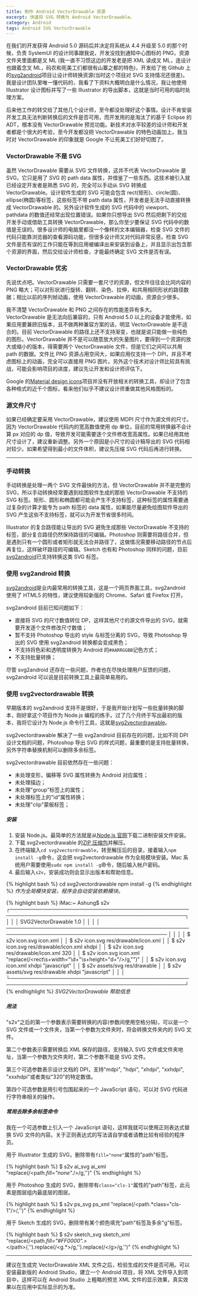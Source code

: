 ```yaml
---
title: 制作 Android VectorDrawable 资源
excerpt: 快速将 SVG 转换为 Android VectorDrawable。
category: Android
tags: Android SVG VectorDrawable
---
```


在我们的开发获得 Android 5.0 源码后并决定将系统从 4.4 升级至 5.0 的那个时候，负责 SystemUI 的设计同事跟我说，开发没找到通知中心图标的 PNG，资源文件夹里面都是叉 ML (我一直不习惯这边的开发老是把 XML 读成叉 ML，连设计也跟着念叉 ML，码农和死美工们都很有山寨之都的特色)，开发给了他 Github 上的[svg2android][svg2android]项目让设计师转换资源(当时这个项目对 SVG 支持情况还很差)。我是设计团队里唯一懂代码的，我看了下资料大概明白是什么情况，我让他使用 Illustrator 设计图标并写了一些 Illustrator 的导出脚本，这就是当时可用的临时处理方案。

后来他工作的转交给了其他几个设计师，至今都没处理好这个事情。设计不肯安装开发工具无法判断转换后的文件是否可用，而开发用的是淘汰了的基于 Eclipse 的 ADT，根本没有 VectorDrawable 预览功能。新技术对水平较差的设计师和开发者都是个很大的考验，至今开发都没把 VectorDrawable 的特色动画加上。我当时对 VectorDrawable 的印象就是 Google 不让死美工们好好切图了。

### VectorDrawable 不是 SVG

虽然 VectorDrawable 需要从 SVG 文件转换，这并不代表 VectorDrawable 是 SVG，它只是用了 SVG 的 path data 属性，并借鉴了一些东西。这技术被引入就已经设定开发者是熟悉 SVG 的，完全可以手动从 SVG 转换成 VectorDrawable。设计软件生成的 SVG 可能会包含 rect(矩形)、circle(圆)、 ellipse(椭圆)等标签，这些标签不带 path data 属性，开发者是无法手动直接转换成 VectorDrawable 的。另外设计软件生成的 SVG 代码中的 viewport、pathdata 的数值还经常出现位置错误。如果你只想导出 SVG 然后把剩下的交给开发手动或借助工具转换 VectorDrawable，那么你至少要保证 SVG 代码中的数值是无误的。很多设计师的电脑里都没一个像样的文本编辑器，检查 SVG 文件的代码只能靠浏览器的查看源码功能，但很多设计师又对代码非常反感，检查 SVG 文件是否有误的工作只能在等到应用被编译出来安装到设备上，并且显示出包含那个资源的界面，然后交给设计师检查，才能最终确定 SVG 文件是否有误。

### VectorDrawable 优劣

先说优点吧。VectorDrawable 只需要一套尺寸的资源，但文件往往会比同内容的 PNG 略大；可以对形状进行旋转、翻转、染色、拉伸，和共用相同形状的路径数据；相比以前的序列帧动画，使用 VectorDrawable 的动画，资源会少很多。

我不清楚 VectorDrawable 和 PNG 之间存在的性能差异有多大。VectorDrawable 是无法向后兼容的，只有 Android 5.0 以上的设备才能使用，如果应用要兼顾旧版本，且不做两种兼容方案的话，明显 VectorDrawable 是不适合的。目前 VectorDrawable 的路径上还不支持渐变，也就是说只能做一些纯色的图形。VectorDrawable 并不是可以随意放大的矢量图片，要得到一个资源的放大或缩小的版本，得需要两个 VectorDrawable 文件，但是它们之间可以共用 path 的数据。文件比 PNG 资源占用空间大，如果应用仅支持一个 DPI，并且不考虑图标上的动画，完全可以直接用 PNG 图片。另外这个技术对设计师比较具有挑战，可能会影响项目的进度，建议先让开发和设计师评估下。

Google 的[Material design icons][Material_design_icons]项目并没有开放相关的转换工具，却设计了包含各种格式的近千个图标，看来他们似乎不建议设计师重做其他风格图标的。

### 源文件尺寸

如果已经确定要采用 VectorDrawable，建议使用 MDPI 尺寸作为源文件的尺寸。因为 VectorDrawable 代码内的宽高数值使用 dp 单位，目前的常用转换器不会计算 px 对应的 dp 值，导致开发可能需要逐个文件修改宽高属性。如果已经用其他尺寸设计了，建议重新调整。另外一个原因是小尺寸的设计稿导出的 SVG 代码相对较少。如果希望得到最小的文件体积，建议先压缩 SVG 代码后再进行转换。

---

### 手动转换

手动转换是处理一两个 SVG 文件最快的方法，但 VectorDrawable 并不是完整的 SVG，所以手动转换经常要遇到绘图软件生成的那些 VectorDrawable 不支持的 SVG 标签。矩形、圆形和椭圆都可能会产生不支持标签，这种标签的属性需要通过复杂的计算才能专为 path 标签的 data 属性，如果能尽量避免绘图软件导出的 SVG 产生这些不支持标签，就可以为开发节省很多时间。

Illustrator 的复合路径能让导出的 SVG 避免生成那些 VectorDrawable 不支持的标签，部分复合路径仍然保持路径的可编辑。Photoshop 则需要将路径合并，但是遇到只有一个圆形或者矩形就无法合并路径了，这做情况需要移动路径的节点后再复位，这样破坏路径的可编辑。Sketch 也有和 Photoshop 同样的问题，目前[svg2android][svg2android]已支持转换这类 SVG 标签。

### 使用 svg2android 转换

[svg2android][svg2android]是业内最常用的转换工具，这是一个网页界面工具，svg2android 使用了 HTML5 的特性，建议使用较新版的 Chrome、Safari 或 Firefox 打开。

svg2android 目前已知问题如下：

* 直接将 SVG 的尺寸数值转位 DP，这样其他尺寸的源文件导出的 SVG，就需要开发逐个文件修改尺寸数值；
* 暂不支持 Photoshop 导出的 style 与标签分离的 SVG，导致 Photoshop 导出的 SVG 使用 svg2android 转换都会变成黑色；
* 不支持将色彩和透明度转换为 Android 的`#AARRGGBB`记色方式；
* 不支持批量转换；

尽管 svg2android 还存在一些问题，作者也在尽快处理用户反馈的问题，svg2android 可以说是目前转换工具上最简单易用的。

### 使用 svg2vectordrawable 转换

早期版本的 svg2android 支持不是很好，于是我开始计划写一些批量转换的脚本，刚好拿这个项目作为 Node.js 编程的练手。过了几个月终于写出最初的版本，我将它设计为 Node.js 命令行工具，这就是[svg2vectordrawable](https://github.com/Ashung/svg2vectordrawable)。

svg2vectordrawable 解决了一些 svg2android 目前存在的问题，比如不同 DPI 设计文档的问题，Photoshop 导出 SVG 的样式问题，最重要的是支持批量转换，另外字符串替换机制可以删除多余标签。

svg2vectordrawable 目前依然存在一些问题：

- 未处理变形，偏移等 SVG 属性转换为 Android 对应属性；
- 未处理描边；
- 未处理"group"标签上的属性；
- 未处理标签上的"id"属性转换；
- 未处理"clip"蒙板标签；

##### 安装

1. 安装 Node.js。最简单的方法就是从[Node.js 官网][nodejs]下载二进制安装文件安装。
2. 下载 svg2vectordrawable 的[ZIP 压缩包][svg2vectordrawable-zip]并解压。
3. 在终端输入`cd svg2vectordrawable`，转至解压后的目录，接着输入`npm install -g`命令，这会把 svg2vectordrawable 作为全局模块安装。Mac 系统用户需要使用`sudo npm install -g`命令，随后输入帐户密码。
4. 最后输入`s2v`，安装成功则会显示出版本和帮助信息。

{% highlight bash %}
cd svg2vectordrawable
npm install -g
{% endhighlight %}
_作为全局模块安装，程序会自动安装依赖模块。_

{% highlight bash %}
iMac:~ Ashung$ s2v
┌──────────────────────────────────────────────────────────────────────────────────────────────────┐
│                                                                                                  │
│  SVG2VectorDrawable 1.0                                                                          │
│                                                                                                  │
│  ──────────────────────────────────────────────────────────────────────────────────────────────  │
│                                                                                                  │
│  $ s2v icon.svg icon.xml                                                                         │
│  $ s2v icon.svg res/drawable/icon.xml                                                            │
│  $ s2v icon.svg res/drawable/icon.xml xhdpi                                                      │
│  $ s2v icon.svg res/drawable/icon.xml 320                                                        │
│  $ s2v icon.svg icon.xml "replace(/<rect\s+width=\"\d+\"\s+height=\"d+\"\/>/g,"")"               │
│  $ s2v icon.svg icon.xml xhdpi "javascript"                                                      │
│  $ s2v assets/svg res/drawable                                                                   │
│  $ s2v assets/svg res/drawable xhdpi "javascript"                                                │
│                                                                                                  │
└──────────────────────────────────────────────────────────────────────────────────────────────────┘
{% endhighlight %}
_SVG2VectorDrawable 帮助信息_

##### 用法

"s2v"之后的第一个参数表示需要转换的内容(参数间使用空格分隔)，可以是一个 SVG 文件或一个文件夹，当第一个参数为文件夹时，将会转换文件夹内的 SVG 文件。

第二个参数表示需要转换后 XML 保存的路径，支持输入 SVG 文件或文件夹地址，当第一个参数为文件夹时，第二个参数不能是 SVG 文件。

第三个可选参数表示设计文档的 DPI，支持"mdpi", "hdpi", "xhdpi", "xxhdpi", "xxxhdpi"或者类似"320"的特定数值。

第四个可选参数是用引号包围起来的一个 JavaScript 语句，可以对 SVG 代码进行字符串相关的操作。

##### 常用去除多余标签命令

我在一个可选参数上引入一个 JavaScript 语句，这样我就可以使用正则表达式替换 SVG 文件的内容。关于正则表达式的写法请自学或者请教比较有经验的程序员。

用于 Illustrator 生成的 SVG，删除带有`fill="none"`属性的"path"标签。

{% highlight bash %}
$ s2v ai_svg ai_xml "replace(/<path.*fill=\"none\".*\/>/g,'')"
{% endhighlight %}

用于 Photoshop 生成的 SVG，删除带有`class="cls-1"`属性的"path"标签，此元素是图层组内最底层的图层。

{% highlight bash %}
$ s2v ps_svg ps_xml "replace(/<path.*class=\"cls-1\"\/>/,'')"
{% endhighlight %}

用于 Sketch 生成的 SVG，删除带有某个颜色填充"path"标签及多余"g"标签。

{% highlight bash %}
$ s2v sketch_svg sketch_xml "replace(/<path.*fill=\"#FF0000\".*><\/path>/,'').replace(/<g.*>/g,'').replace(/<\/g>/g,'')"
{% endhighlight %}

---

建议在生成完 VectorDrawable XML 文件之后，检验生成的文件是否可用。可以安装最新版的 Android Studio，建立一个 Android 项目，将 XML 文件导入到项目中，这样可以在 Android Studio 上粗略的预览 XML 文件的显示效果，真实效果以在应用中实际显示的为准。


[nodejs]: https://nodejs.org/
[svg2vectordrawable-zip]: https://github.com/Ashung/svg2vectordrawable/archive/master.zip
[svg2android]: http://inloop.github.io/svg2android/
[SketchVectorDrawable]: https://github.com/jacobmoncur/SketchVectorDrawable
[Material_design_icons]: http://github.com/google/material-design-icons/
